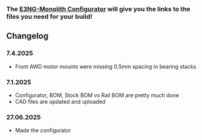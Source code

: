 ### The [E3NG-Monolith Configurator](https://docs.google.com/spreadsheets/d/1D8WqKp-7N43TXyPmcDp5rAgj3pNO3tcqlk9iRl9xlik/edit?usp=sharing) will give you the links to the files you need for your build!

## Changelog

### 7.4.2025

- Front AWD motor mounts were missing 0.5mm spacing in bearing stacks

### 7.1.2025

- Configurator, BOM, Stock BOM vs Rail BOM are pretty much done
- CAD files are updated and uploaded

### 27.06.2025

- Made the configurator

